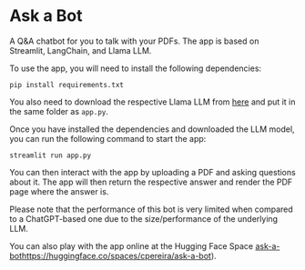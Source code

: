 # Ask a Bot

A Q&A chatbot for you to talk with your PDFs. The app is based on Streamlit, LangChain, and Llama LLM.

To use the app, you will need to install the following dependencies:

`pip install requirements.txt`

You also need to download the respective Llama LLM from [here](https://huggingface.co/TheBloke/Llama-2-13B-chat-GGML) and put it in the same folder as `app.py`.

Once you have installed the dependencies and downloaded the LLM model, you can run the following command to start the app:

`streamlit run app.py`

You can then interact with the app by uploading a PDF and asking questions about it.
The app will then return the respective answer and render the PDF page where the answer is.

Please note that the performance of this bot is very limited when compared to a ChatGPT-based one due to the size/performance of the underlying LLM.

You can also play with the app online at the Hugging Face Space [ask-a-bot](https://huggingface.co/spaces/cpereira/ask-a-bot)https://huggingface.co/spaces/cpereira/ask-a-bot).
